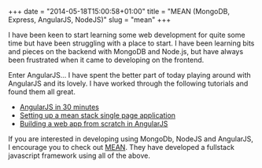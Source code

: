 +++
date = "2014-05-18T15:00:58+01:00"
title = "MEAN (MongoDB, Express, AngularJS, NodeJS)"
slug = "mean"
+++

I have been keen to start learning some web development for quite some time but have been struggling with a place to start.
I have been learning bits and pieces on the backend with MongoDB and Node.js, but have always been frustrated when it came to developing on the frontend.

Enter AngularJS...
I have spent the better part of today playing around with AngularJS and its lovely. I have worked through the following tutorials and found them all great.

* [AngularJS in 30 minutes](http://www.revillweb.com/tutorials/angularjs-in-30-minutes-angularjs-tutorial/)
* [Setting up a mean stack single page application](http://scotch.io/bar-talk/setting-up-a-mean-stack-single-page-application)
* [Building a web app from scratch in AngularJS](http://code.tutsplus.com/tutorials/building-a-web-app-from-scratch-in-angularjs--net-32944)




If you are interested in developing using MongoDb, NodeJS and AngularJS, I encourage you to check out [MEAN](http://mean.io/). They have developed a fullstack javascript framework using all of the above.

